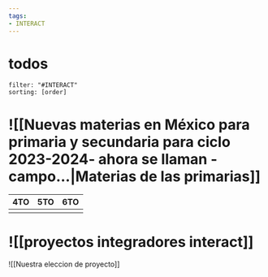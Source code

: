```yaml
---
tags:
- INTERACT
---
```


# todos
```todoist
filter: "#INTERACT"
sorting: [order]
```
# ![[Nuevas materias en México para primaria y secundaria para ciclo 2023-2024- ahora se llaman -campo...|Materias de las  primarias]]

| 4TO | 5TO | 6TO |
| --- | --- | --- |
|     |     |     |
# ![[proyectos integradores interact]]

![[Nuestra eleccion de proyecto]]